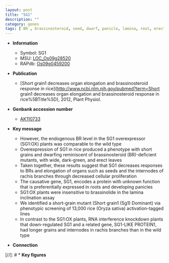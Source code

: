 ```yaml
---
layout: post
title: "SG1"
description: ""
category: genes
tags: [ BR , brassinosteroid, seed, dwarf, panicle, lamina, root, erect, cellular proliferation, grain]
---
```


* **Information**  
    + Symbol: SG1  
    + MSU: [LOC_Os09g28520](http://rice.uga.edu/cgi-bin/ORF_infopage.cgi?orf=LOC_Os09g28520)  
    + RAPdb: [Os09g0459200](http://rapdb.dna.affrc.go.jp/viewer/gbrowse_details/irgsp1?name=Os09g0459200)  

* **Publication**  
    + [Short grain1 decreases organ elongation and brassinosteroid response in rice](http://www.ncbi.nlm.nih.gov/pubmed?term=Short grain1 decreases organ elongation and brassinosteroid response in rice%5BTitle%5D), 2012, Plant Physiol.

* **Genbank accession number**  
    + [AK110733](http://www.ncbi.nlm.nih.gov/nuccore/AK110733)

* **Key message**  
    + However, the endogenous BR level in the SG1 overexpressor (SG1:OX) plants was comparable to the wild type
    + Overexpression of SG1 in rice produced a phenotype with short grains and dwarfing reminiscent of brassinosteroid (BR)-deficient mutants, with wide, dark-green, and erect leaves
    + Taken together, these results suggest that SG1 decreases responses to BRs and elongation of organs such as seeds and the internodes of rachis branches through decreased cellular proliferation
    + The causative gene, SG1, encodes a protein with unknown function that is preferentially expressed in roots and developing panicles
    + SG1:OX plants were insensitive to brassinolide in the lamina inclination assay
    + We identified a short-grain mutant (Short grain1 (Sg1) Dominant) via phenotypic screening of 13,000 rice (Oryza sativa) activation-tagged lines
    + In contrast to the SG1:OX plants, RNA interference knockdown plants that down-regulated SG1 and a related gene, SG1-LIKE PROTEIN1, had longer grains and internodes in rachis branches than in the wild type

* **Connection**  

[//]: # * **Key figures**  


